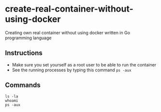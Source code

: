 # create-real-container-without-using-docker
Creating own real container without using docker written in Go programming language


## Instructions
- Make sure you set yourself as a root user to be able to run the container
- See the running processes by typing this command `ps -aux`


## Commands
```
ls -la
whoami
ps -aux 
```
